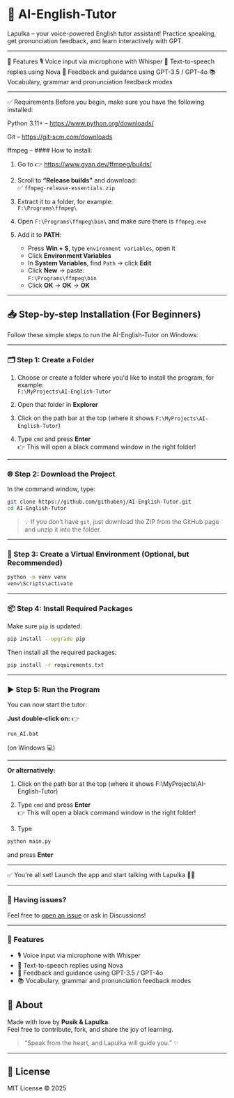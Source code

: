 
# 🧠 AI-English-Tutor

Lapulka – your voice-powered English tutor assistant! Practice speaking, get pronunciation feedback, and learn interactively with GPT.

---

🦄 Features
🎙️ Voice input via microphone with Whisper
💬 Text-to-speech replies using Nova
🧠 Feedback and guidance using GPT-3.5 / GPT-4o
📚 Vocabulary, grammar and pronunciation feedback modes

---
✅ Requirements
Before you begin, make sure you have the following installed:

Python 3.11+ – https://www.python.org/downloads/

Git – https://git-scm.com/downloads

ffmpeg – #### How to install:

1. Go to 👉 https://www.gyan.dev/ffmpeg/builds/  
2. Scroll to **“Release builds”** and download:  
   ✅ `ffmpeg-release-essentials.zip`

3. Extract it to a folder, for example:  
   `F:\Programs\ffmpeg\`

4. Open `F:\Programs\ffmpeg\bin\` and make sure there is `ffmpeg.exe`

5. Add it to **PATH**:

   - Press **Win + S**, type `environment variables`, open it  
   - Click **Environment Variables**
   - In **System Variables**, find `Path` → click **Edit**
   - Click **New** → paste:  
     `F:\Programs\ffmpeg\bin`
   - Click **OK** → **OK** → **OK**

---

## 📥 Step-by-step Installation (For Beginners)

Follow these simple steps to run the AI-English-Tutor on Windows:

---

### 🗂️ Step 1: Create a Folder

1. Choose or create a folder where you'd like to install the program, for example:  
   `F:\MyProjects\AI-English-Tutor`

2. Open that folder in **Explorer**

3. Click on the path bar at the top (where it shows `F:\MyProjects\AI-English-Tutor`)

4. Type `cmd` and press **Enter**  
   👉 This will open a black command window in the right folder!

---

### 🌐 Step 2: Download the Project

In the command window, type:

```bash
git clone https://github.com/githubenj/AI-English-Tutor.git
cd AI-English-Tutor
```

> 💡 If you don’t have `git`, just download the ZIP from the GitHub page and unzip it into the folder.

---

### 🧪 Step 3: Create a Virtual Environment (Optional, but Recommended)

```bash
python -m venv venv
venv\Scripts\activate
```

---

### 📦 Step 4: Install Required Packages

Make sure `pip` is updated:

```bash
pip install --upgrade pip
```

Then install all the required packages:

```bash
pip install -r requirements.txt
```

---

### ▶️ Step 5: Run the Program

You can now start the tutor:

**Just double-click on:**
👉
```bash
run_AI.bat
```

(on Windows 💻)

--- 

**Or alternatively:**

1. Click on the path bar at the top (where it shows F:\MyProjects\AI-English-Tutor)

2. Type `cmd` and press **Enter**  
   👉 This will open a black command window in the right folder!

3. Type 

```bash
python main.py
```

and press **Enter**



---


✅ You're all set! Launch the app and start talking with Lapulka 💬🩷


---

### 🛟 Having issues?

Feel free to [open an issue](https://github.com/githubenj/AI-English-Tutor/issues) or ask in Discussions!

---

### 🦄 Features

- 🎙️ Voice input via microphone with Whisper
- 💬 Text-to-speech replies using Nova
- 🧠 Feedback and guidance using GPT-3.5 / GPT-4o
- 📚 Vocabulary, grammar and pronunciation feedback modes


## 💖 About

Made with love by **Pusik & Lapulka**.  
Feel free to contribute, fork, and share the joy of learning.

> “Speak from the heart, and Lapulka will guide you.” ✨

---

## 📜 License

MIT License © 2025
